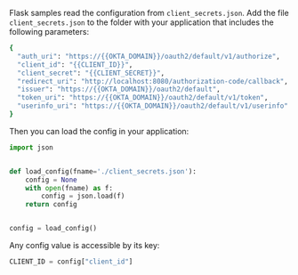 Flask samples read the configuration from `client_secrets.json`.
Add the file `client_secrets.json` to the folder with your application that includes the following parameters:

```bash
{
  "auth_uri": "https://{{OKTA_DOMAIN}}/oauth2/default/v1/authorize",
  "client_id": "{{CLIENT_ID}}",
  "client_secret": "{{CLIENT_SECRET}}",
  "redirect_uri": "http://localhost:8080/authorization-code/callback",
  "issuer": "https://{{OKTA_DOMAIN}}/oauth2/default",
  "token_uri": "https://{{OKTA_DOMAIN}}/oauth2/default/v1/token",
  "userinfo_uri": "https://{{OKTA_DOMAIN}}/oauth2/default/v1/userinfo"
}
```

Then you can load the config in your application:

```py
import json


def load_config(fname='./client_secrets.json'):
    config = None
    with open(fname) as f:
        config = json.load(f)
    return config


config = load_config()
```

Any config value is accessible by its key:
```py
CLIENT_ID = config["client_id"]
```
